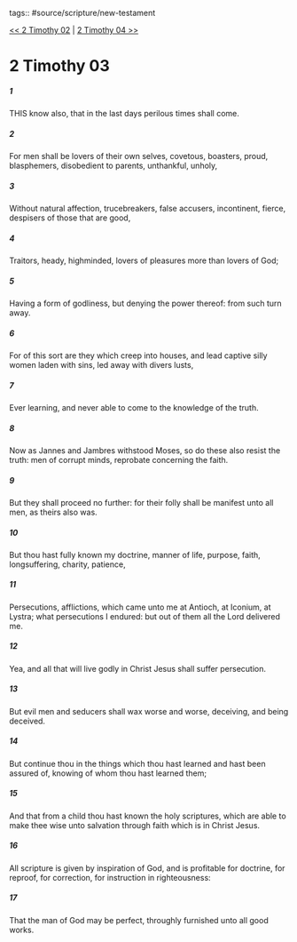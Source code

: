 tags:: #source/scripture/new-testament

[<< 2 Timothy 02](source/scripture/new-testament/16_2_Timothy/2_Timothy_02.md) | [2 Timothy 04 >>](source/scripture/new-testament/16_2_Timothy/2_Timothy_04.md)

# 2 Timothy 03

##### 1

THIS know also, that in the last days perilous times shall come.

##### 2

For men shall be lovers of their own selves, covetous, boasters, proud, blasphemers, disobedient to parents, unthankful, unholy,

##### 3

Without natural affection, trucebreakers, false accusers, incontinent, fierce, despisers of those that are good,

##### 4

Traitors, heady, highminded, lovers of pleasures more than lovers of God;

##### 5

Having a form of godliness, but denying the power thereof: from such turn away.

##### 6

For of this sort are they which creep into houses, and lead captive silly women laden with sins, led away with divers lusts,

##### 7

Ever learning, and never able to come to the knowledge of the truth.

##### 8

Now as Jannes and Jambres withstood Moses, so do these also resist the truth: men of corrupt minds, reprobate concerning the faith.

##### 9

But they shall proceed no further: for their folly shall be manifest unto all men, as theirs also was.

##### 10

But thou hast fully known my doctrine, manner of life, purpose, faith, longsuffering, charity, patience,

##### 11

Persecutions, afflictions, which came unto me at Antioch, at Iconium, at Lystra; what persecutions I endured: but out of them all the Lord delivered me.

##### 12

Yea, and all that will live godly in Christ Jesus shall suffer persecution.

##### 13

But evil men and seducers shall wax worse and worse, deceiving, and being deceived.

##### 14

But continue thou in the things which thou hast learned and hast been assured of, knowing of whom thou hast learned them;

##### 15

And that from a child thou hast known the holy scriptures, which are able to make thee wise unto salvation through faith which is in Christ Jesus.

##### 16

All scripture is given by inspiration of God, and is profitable for doctrine, for reproof, for correction, for instruction in righteousness:

##### 17

That the man of God may be perfect, throughly furnished unto all good works.
